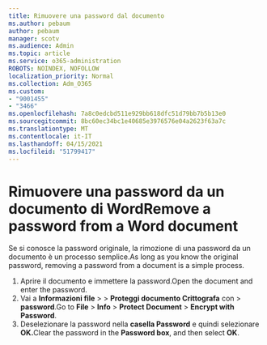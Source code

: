 ```yaml
---
title: Rimuovere una password dal documento
ms.author: pebaum
author: pebaum
manager: scotv
ms.audience: Admin
ms.topic: article
ms.service: o365-administration
ROBOTS: NOINDEX, NOFOLLOW
localization_priority: Normal
ms.collection: Adm_O365
ms.custom:
- "9001455"
- "3466"
ms.openlocfilehash: 7a8c0edcbd511e929bb618dfc51d79bb7b5b13e0
ms.sourcegitcommit: 8bc60ec34bc1e40685e3976576e04a2623f63a7c
ms.translationtype: MT
ms.contentlocale: it-IT
ms.lasthandoff: 04/15/2021
ms.locfileid: "51799417"
---
```

# <a name="remove-a-password-from-a-word-document"></a><span data-ttu-id="07360-102">Rimuovere una password da un documento di Word</span><span class="sxs-lookup"><span data-stu-id="07360-102">Remove a password from a Word document</span></span>

<span data-ttu-id="07360-103">Se si conosce la password originale, la rimozione di una password da un documento è un processo semplice.</span><span class="sxs-lookup"><span data-stu-id="07360-103">As long as you know the original password, removing a password from a document is a simple process.</span></span>

1. <span data-ttu-id="07360-104">Aprire il documento e immettere la password.</span><span class="sxs-lookup"><span data-stu-id="07360-104">Open the document and enter the password.</span></span>
2. <span data-ttu-id="07360-105">Vai a **Informazioni file**  >    >  **Proteggi documento Crittografa** con  >  **password**.</span><span class="sxs-lookup"><span data-stu-id="07360-105">Go to **File** > **Info** > **Protect Document** > **Encrypt with Password**.</span></span>
3. <span data-ttu-id="07360-106">Deselezionare la password nella **casella Password** e quindi selezionare **OK.**</span><span class="sxs-lookup"><span data-stu-id="07360-106">Clear the password in the **Password box**, and then select **OK**.</span></span>